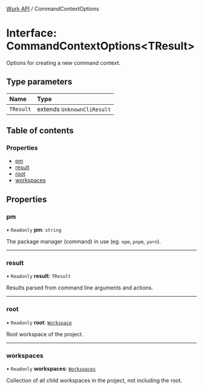 [Wurk API](../README.md) / CommandContextOptions

# Interface: CommandContextOptions\<TResult\>

Options for creating a new command context.

## Type parameters

| Name | Type |
| :------ | :------ |
| `TResult` | extends `UnknownCliResult` |

## Table of contents

### Properties

- [pm](CommandContextOptions.md#pm)
- [result](CommandContextOptions.md#result)
- [root](CommandContextOptions.md#root)
- [workspaces](CommandContextOptions.md#workspaces)

## Properties

### pm

• `Readonly` **pm**: `string`

The package manager (command) in use (eg. `npm`, `pnpm`, `yarn`).

___

### result

• `Readonly` **result**: `TResult`

Results parsed from command line arguments and actions.

___

### root

• `Readonly` **root**: [`Workspace`](../classes/Workspace.md)

Root workspace of the project.

___

### workspaces

• `Readonly` **workspaces**: [`Workspaces`](../classes/Workspaces.md)

Collection of all child workspaces in the project, not including the root.
